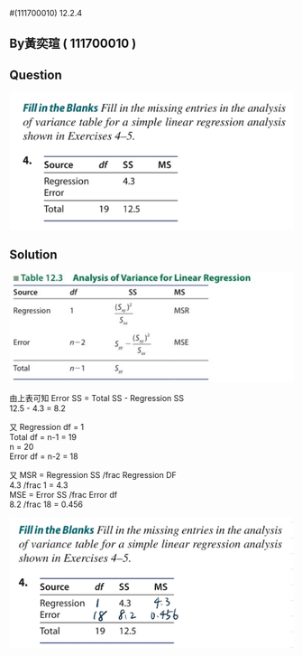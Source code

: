 #(111700010) 12.2.4

## By黃奕瑄 ( 111700010 )

## Question
 
 ![image](https://github.com/HWTeng-Course/202402-Statistics/blob/main/Images/S__14155830.jpg)

## Solution

 ![image](https://github.com/HWTeng-Course/202402-Statistics/blob/main/Images/S__14155831.jpg)

由上表可知
Error SS = Total SS - Regression SS\
12.5 - 4.3 = 8.2

又 Regression df = 1\
Total df = n-1 = 19\
n = 20\
Error df = n-2 = 18

又 MSR = Regression SS /frac Regression DF\
4.3 /frac 1 = 4.3\
MSE = Error SS /frac Error df\
8.2 /frac 18 = 0.456

 ![image](https://github.com/HWTeng-Course/202402-Statistics/blob/main/Images/S__14155832.jpg)

